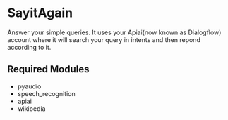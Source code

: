 # SayitAgain
Answer your simple queries. It uses your Apiai(now known as Dialogflow) account where it will search your query in intents and then repond according to it.
## Required Modules
- pyaudio
- speech_recognition
- apiai
- wikipedia
